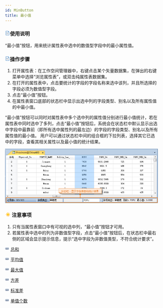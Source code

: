 ```yaml
---
id: MinButton
title: 最小值
---
```

### ![](../../img/read.gif)使用说明

“最小值”按钮，用来统计属性表中选中的数值型字段中的最小属性值。

### ![](../../img/read.gif)操作步骤

1. 打开属性表：在工作空间管理器中，右键点击某个矢量数据集，在弹出的右键菜单中选择“浏览属性表”，或双击纯属性表数据集。 
2. 在打开的属性表中，点击要统计的字段的字段名称来选中该列，并且所选择的字段必须为数值型字段。
3. 点击“最小值”按钮。
4. 在属性表窗口底部的状态栏中显示出选中列的字段类型、别名以及所有属性值的中最小值。

“最小值”按钮可以同时对属性表中多个选中列的属性值分别进行最小值统计，若在属性表中同时选中了多列，点击“最小值”按钮后，系统会在状态栏中默认显示出选中字段中最靠前（即所有选中属性列的最左边）的字段的字段类型、别名以及所有属性值的最小值。
用户可以通过状态栏中间的组合框的下拉列表，选择其它已选中的字段，查看其相关属性以及最小值的统计结果。

![](img/minResult.png)  

### ![](../../img/note.png)注意事项

  1. 只有当属性表窗口中有可视的选中列，“最小值”按钮才可用。
  2. 若属性表中选中的列为非数值型字段，点击“最小值”按钮后，在状态栏中最右侧的区域会显示提示信息，提示“选中字段为非数值类型，不符合统计要求”。

![](../../img/smalltitle.png) [总和](SumButton.htm)

![](../../img/smalltitle.png) [平均值](AverageButton.htm)

![](../../img/smalltitle.png) [最大值](MaxButton.htm)

![](../../img/smalltitle.png) [方差](VarianceButton.htm)

![](../../img/smalltitle.png) [标准差](StdDeviationButton.htm)

![](../../img/smalltitle.png) [单值个数](CountOfValueButton.htm)



